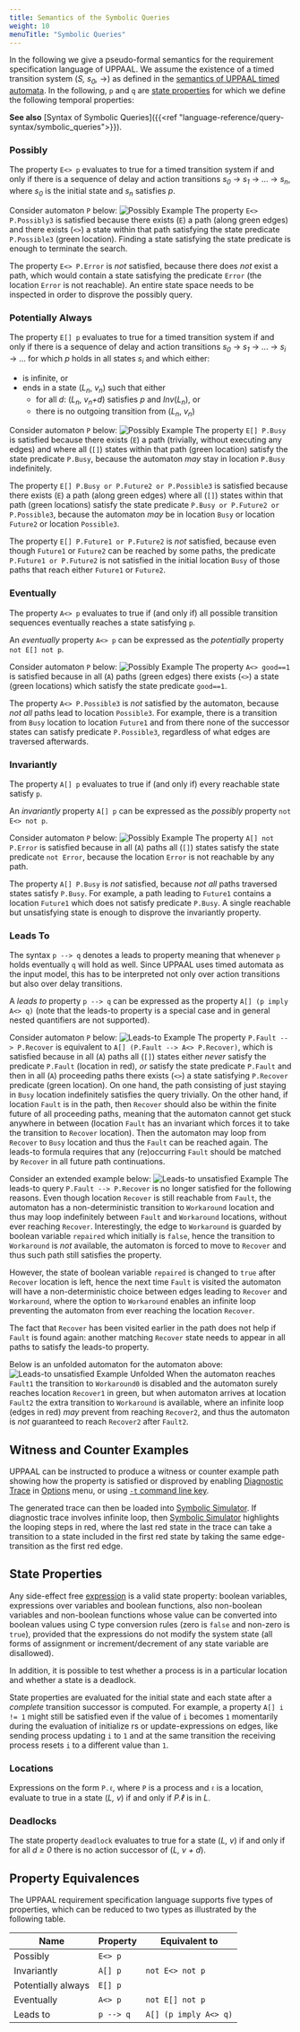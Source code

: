 ```yaml
---
title: Semantics of the Symbolic Queries
weight: 10
menuTitle: "Symbolic Queries"
---
```


In the following we give a pseudo-formal semantics for the requirement specification language of UPPAAL. We assume the existence of a timed transition system (_S, s<sub>0</sub>,_ →) as defined in the [semantics of UPPAAL timed automata](/language-reference/system-description/semantics/). In the following, `p` and `q` are [state properties](#state-properties) for which we define the following temporal properties:

**See also** [Syntax of Symbolic Queries]({{<ref "language-reference/query-syntax/symbolic_queries">}}).

### Possibly

The property `E<> p` evaluates to true for a timed transition system if and only if there is a sequence of delay and action transitions _s_<sub>_0_</sub> &rarr; _s_<sub>_1_</sub> &rarr; ... &rarr; _s_<sub>_n_</sub>, where _s_<sub>_0_</sub> is the initial state and _s_<sub>_n_</sub> satisfies _p_.

Consider automaton `P` below:
![Possibly Example](/images/Possibly.svg "Possibly: E<> P.Possible3")
The property `E<> P.Possibly3` is satisfied because there exists (`E`) a path (along green edges) and there exists (`<>`) a state within that path satisfying the state predicate `P.Possible3` (green location). Finding a state satisfying the state predicate is enough to terminate the search.

The property `E<> P.Error` is *not* satisfied, because there does *not* exist a path, which would contain a state satisfying the predicate `Error` (the location `Error` is not reachable). An entire state space needs to be inspected in order to disprove the possibly query.

### Potentially Always

The property `E[] p` evaluates to true for a timed transition system if and only if there is a sequence of delay and action transitions _s_<sub>_0_</sub> &rarr; _s_<sub>_1_</sub> &rarr; ... &rarr; _s_<sub>_i_</sub> &rarr; ... for which _p_ holds in all states _s_<sub>_i_</sub> and which either:

*   is infinite, or
*   ends in a state (_L_<sub>_n_</sub>, _v_<sub>_n_</sub>) such that either
    *   for all _d_: (_L_<sub>_n_</sub>, _v_<sub>_n_</sub>_+d_) satisfies _p_ and _Inv_(_L_<sub>_n_</sub>), or
    *   there is no outgoing transition from (_L_<sub>_n_</sub>, _v_<sub>_n_</sub>)

Consider automaton `P` below:
![Possibly Example](/images/PotentiallyAlways.svg "Potentially Always: E[] P.Busy")
The property `E[] P.Busy` is satisfied because there exists (`E`) a path (trivially, without executing any edges) and where all (`[]`) states within that path (green location) satisfy the state predicate `P.Busy`, because the automaton *may* stay in location `P.Busy` indefinitely.

The property `E[] P.Busy or P.Future2 or P.Possible3` is satisfied because there exists (`E`) a path (along green edges) where all (`[]`) states within that path (green locations) satisfy the state predicate `P.Busy or P.Future2 or P.Possible3`, because the automaton *may* be in location `Busy` or location `Future2` or location `Possible3`.

The property `E[] P.Future1 or P.Future2` is *not* satisfied, because even though `Future1` or `Future2` can be reached by some paths, the predicate `P.Future1 or P.Future2` is not satisfied in the initial location `Busy` of those paths that reach either `Future1` or `Future2`.

### Eventually

The property `A<> p` evaluates to true if (and only if) all possible transition sequences eventually reaches a state satisfying `p`.

An _eventually_ property `A<> p` can be expressed as the _potentially_ property `not E[] not p`.

Consider automaton `P` below:
![Possibly Example](/images/Eventually.svg "Eventually: A<> good==1")
The property `A<> good==1` is satisfied because in all (`A`) paths (green edges) there exists (`<>`) a state (green locations) which satisfy the state predicate `good==1`.

The property `A<> P.Possible3` is *not* satisfied by the automaton, because *not* *all* paths lead to location `Possible3`. For example, there is a transition from `Busy` location to location `Future1` and from there none of the successor states can satisfy predicate `P.Possible3`, regardless of what edges are traversed afterwards.


### Invariantly

The property `A[] p` evaluates to true if (and only if) every reachable state satisfy `p`.

An _invariantly_ property `A[] p` can be expressed as the _possibly_ property `not E<> not p`.

Consider automaton `P` below:
![Possibly Example](/images/Invariantly.svg "Invariantly: A[] not P.Error")
The property `A[] not P.Error` is satisfied because in all (`A`) paths all (`[]`) states satisfy the state predicate `not Error`, because the location `Error` is not reachable by any path.

The property `A[] P.Busy` is *not* satisfied, because *not* *all* paths traversed states satisfy `P.Busy`. For example, a path leading to `Future1` contains a location `Future1` which does not satisfy predicate `P.Busy`. A single reachable but unsatisfying state is enough to disprove the invariantly property.

### Leads To

The syntax `p --> q` denotes a leads to property meaning that whenever `p` holds eventually `q` will hold as well. Since UPPAAL uses timed automata as the input model, this has to be interpreted not only over action transitions but also over delay transitions.

A _leads to_ property `p --> q` can be expressed as the property `A[] (p imply A<> q)` (note that the leads-to property is a special case and in general nested quantifiers are not supported).

Consider automaton `P` below:
![Leads-to Example](/images/LeadsTo.svg "Leads-to: P.Fault --> P.Recover")
The property `P.Fault --> P.Recover` is equivalent to `A[] (P.Fault --> A<> P.Recover)`, which is satisfied because in all (`A`) paths all (`[]`) states either *never* satisfy the predicate `P.Fault` (location in red), *or* satisfy the state predicate `P.Fault` and then in all (`A`) proceeding paths there exists (`<>`) a state satisfying `P.Recover` predicate (green location). On one hand, the path consisting of just staying in `Busy` location indefinitely satisfies the query trivially. On the other hand, if location `Fault` is in the path, then `Recover` should also be within the finite future of all proceeding paths, meaning that the automaton cannot get stuck anywhere in between (location `Fault` has an invariant which forces it to take the transition to `Recover` location).
Then the automaton may loop from `Recover` to `Busy` location and thus the `Fault` can be reached again.
The leads-to formula requires that any (re)occurring `Fault` should be matched by `Recover` in all future path continuations.

Consider an extended example below:
![Leads-to unsatisfied Example](/images/LeadsToBad.svg "Unsatisfied leads-to: P.Fault --> P.Recover")
The leads-to query `P.Fault --> P.Recover` is no longer satisfied for the following reasons.
Even though location `Recover` is still reachable from `Fault`, the automaton has a non-deterministic transition to `Workaround` location and thus may loop indefinitely between `Fault` and `Workaround` locations, without ever reaching `Recover`.
Interestingly, the edge to `Workaround` is guarded by boolean variable `repaired` which initially is `false`, hence the transition to `Workaround` is *not* available, the automaton is forced to move to `Recover` and thus such path still satisfies the property.

However, the state of boolean variable `repaired` is changed to `true` after `Recover` location is left, hence the next time `Fault` is visited the automaton will have a non-deterministic choice between edges leading to `Recover` and `Workaround`, where the option to `Workaround` enables an infinite loop preventing the automaton from ever reaching the location `Recover`.

The fact that `Recover` has been visited earlier in the path does not help if `Fault` is found again: another matching `Recover` state needs to appear in all paths to satisfy the leads-to property.

Below is an unfolded automaton for the automaton above:
![Leads-to unsatisfied Example Unfolded](/images/LeadsToBadUnfolded.svg "Unsatisfied leads-to unfolded")
When the automaton reaches `Fault1` the transition to `Workaround0` is disabled and the automaton surely reaches location `Recover1` in green, but when automaton arrives at location `Fault2` the extra transition to `Workaround` is available, where an infinite loop (edges in red) *may* prevent from reaching `Recover2`, and thus the automaton is *not* guaranteed to reach `Recover2` after `Fault2`.

##  Witness and Counter Examples

UPPAAL can be instructed to produce a witness or counter example path showing how the property is satisfied or disproved by enabling [Diagnostic Trace](/gui-reference/menu-bar/options/#diagnostic-trace) in [Options](/gui-reference/menu-bar/options) menu, or using [`-t` command line key](/toolsandapi/verifyta/).

The generated trace can then be loaded into [Symbolic Simulator](/gui-reference/symbolic-simulator/).
If diagnostic trace involves infinite loop, then [Symbolic Simulator](/gui-reference/symbolic-simulator/) highlights the looping steps in red, where the last red state in the trace can take a transition to a state included in the first red state by taking the same edge-transition as the first red edge.

## State Properties

Any side-effect free [expression](/language-reference/expressions/) is a valid state property: boolean variables, expressions over variables and boolean functions, also non-boolean variables and non-boolean functions whose value can be converted into boolean values using C type conversion rules (zero is `false` and non-zero is `true`), provided that the expressions do not modify the system state (all forms of assignment or increment/decrement of any state variable are disallowed).

In addition, it is possible to test whether a process is in a particular location and whether a state is a deadlock.

State properties are evaluated for the initial state and each state after a *complete* transition successor is computed.
For example, a property `A[] i != 1` might still be satisfied even if the value of `i` becomes `1` momentarily during the evaluation of initialize rs or update-expressions on edges, like sending process updating `i` to `1` and at the same transition the receiving process resets `i` to a different value than `1`.

### Locations

Expressions on the form `P.ℓ`, where `P` is a process and `ℓ` is a location, evaluate to true in a state (_L, v_) if and only if _P.ℓ_ is in _L_.

### Deadlocks

The state property `deadlock` evaluates to true for a state (_L, v_) if and only if for all _d ≥ 0_ there is no action successor of (_L, v + d_).

## Property Equivalences

The UPPAAL requirement specification language supports five types of properties, which can be reduced to two types as illustrated by the following table.

| Name               | Property  | Equivalent to         |
|--------------------|-----------|-----------------------|
| Possibly           | `E<> p`   |                       |
| Invariantly        | `A[] p`   | `not E<> not p`       |
| Potentially always | `E[] p`   |                       |
| Eventually         | `A<> p`   | `not E[] not p`       |
| Leads to           | `p --> q` | `A[] (p imply A<> q)` |
